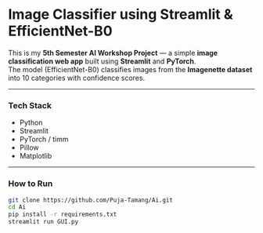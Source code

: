 # Image Classifier using Streamlit & EfficientNet-B0  

This is my **5th Semester AI Workshop Project** — a simple **image classification web app** built using **Streamlit** and **PyTorch**.  
The model (EfficientNet-B0) classifies images from the **Imagenette dataset** into 10 categories with confidence scores.  

---

### Tech Stack  
- Python  
- Streamlit  
- PyTorch / timm  
- Pillow  
- Matplotlib  

---

### How to Run  
```bash
git clone https://github.com/Puja-Tamang/Ai.git
cd Ai
pip install -r requirements.txt
streamlit run GUI.py
